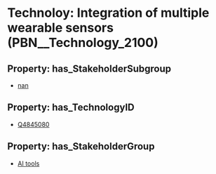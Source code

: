 # Technoloy: __Integration of multiple wearable sensors__ (PBN__Technology_2100)

## Property: has_StakeholderSubgroup

* [nan](PBN__TechSubgroup_7)

## Property: has_TechnologyID

* [Q4845080](Q4845080)

## Property: has_StakeholderGroup

* [AI tools](PBN__TechGroup_0)

